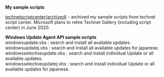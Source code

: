<b>My sample scripts</b>

<a href="https://github.com/yamauchikazu/public/tree/master/technetscriptcenter(archived)">technetscriptcenter(archived)</a> - archived my sample scripts from technet script center. Microsoft plans to retire Technet Gallery (including script center) in June 2020.

<b>Windows Update Agent API sample scripts </b></br>
windowsupdate.vbs  : search and install all available updates.</br>
windowsupdatej.vbs : search and install all available updates for japanese.</br>
windowsselectiveupdate.vbs  : search and install individual Update or all available updates.</br>
windowsselectiveupdatej.vbs : search and install individual Update or all available updates for japanese.</br>


